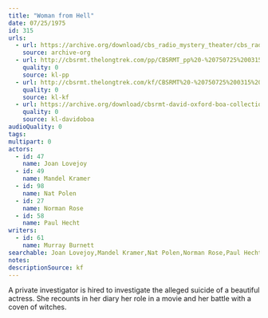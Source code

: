 ```yaml
---
title: "Woman from Hell"
date: 07/25/1975
id: 315
urls: 
  - url: https://archive.org/download/cbs_radio_mystery_theater/cbs_radio_mystery_theater-0301-0350.zip/cbs_radio_mystery_theater-0301-0350%2Fcbsrmt_0315_woman_from_hell.mp3
    source: archive-org
  - url: http://cbsrmt.thelongtrek.com/pp/CBSRMT_pp%20-%20750725%200315%20Woman%20from%20Hell.mp3
    quality: 0
    source: kl-pp
  - url: http://cbsrmt.thelongtrek.com/kf/CBSRMT%20-%20750725%200315%20Woman%20From%20Hell_kf.mp3
    quality: 0
    source: kl-kf
  - url: https://archive.org/download/cbsrmt-david-oxford-boa-collection/CBSRMT-750725-0315-Woman-from-Hell-(64-44)_kf-{BoA}.mp3
    quality: 0
    source: kl-davidoboa
audioQuality: 0
tags: 
multipart: 0
actors:  
  - id: 47
    name: Joan Lovejoy  
  - id: 49
    name: Mandel Kramer  
  - id: 98
    name: Nat Polen  
  - id: 27
    name: Norman Rose  
  - id: 58
    name: Paul Hecht
writers:  
  - id: 61
    name: Murray Burnett
searchable: Joan Lovejoy,Mandel Kramer,Nat Polen,Norman Rose,Paul Hecht Murray Burnett
notes: 
descriptionSource: kf
---
```

A private investigator is hired to investigate the alleged suicide of a beautiful actress. She recounts in her diary her role in a movie and her battle with a coven of witches.